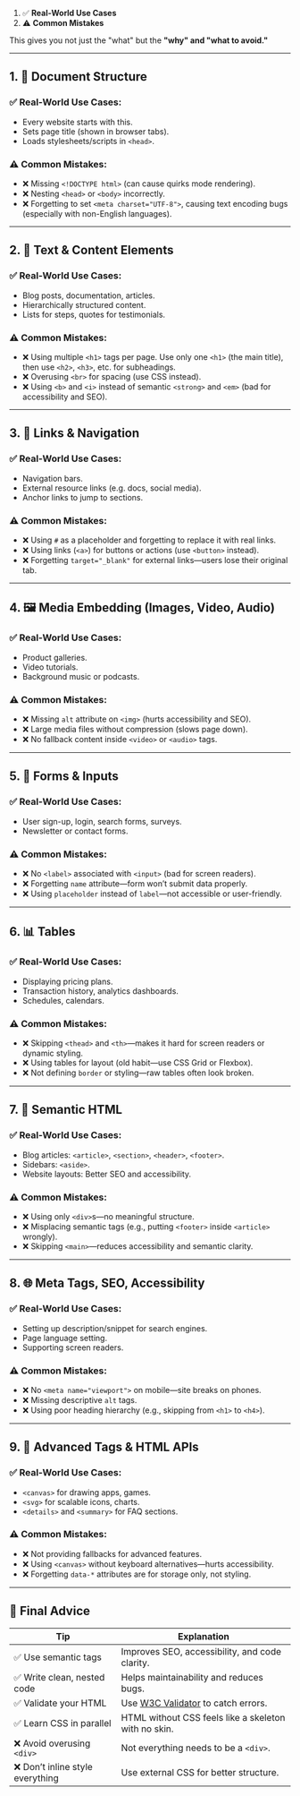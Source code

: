 1. ✅ **Real-World Use Cases**
2. ⚠️ **Common Mistakes**

This gives you not just the "what" but the **"why" and "what to avoid."**

---

## 1. 🧱 **Document Structure**

### ✅ Real-World Use Cases:

- Every website starts with this.
- Sets page title (shown in browser tabs).
- Loads stylesheets/scripts in `<head>`.

### ⚠️ Common Mistakes:

- ❌ Missing `<!DOCTYPE html>` (can cause quirks mode rendering).
- ❌ Nesting `<head>` or `<body>` incorrectly.
- ❌ Forgetting to set `<meta charset="UTF-8">`, causing text encoding bugs (especially with non-English languages).

---

## 2. 📝 **Text & Content Elements**

### ✅ Real-World Use Cases:

- Blog posts, documentation, articles.
- Hierarchically structured content.
- Lists for steps, quotes for testimonials.

### ⚠️ Common Mistakes:

- ❌ Using multiple `<h1>` tags per page. Use only one `<h1>` (the main title), then use `<h2>`, `<h3>`, etc. for subheadings.
- ❌ Overusing `<br>` for spacing (use CSS instead).
- ❌ Using `<b>` and `<i>` instead of semantic `<strong>` and `<em>` (bad for accessibility and SEO).

---

## 3. 🔗 **Links & Navigation**

### ✅ Real-World Use Cases:

- Navigation bars.
- External resource links (e.g. docs, social media).
- Anchor links to jump to sections.

### ⚠️ Common Mistakes:

- ❌ Using `#` as a placeholder and forgetting to replace it with real links.
- ❌ Using links (`<a>`) for buttons or actions (use `<button>` instead).
- ❌ Forgetting `target="_blank"` for external links—users lose their original tab.

---

## 4. 🖼️ **Media Embedding (Images, Video, Audio)**

### ✅ Real-World Use Cases:

- Product galleries.
- Video tutorials.
- Background music or podcasts.

### ⚠️ Common Mistakes:

- ❌ Missing `alt` attribute on `<img>` (hurts accessibility and SEO).
- ❌ Large media files without compression (slows page down).
- ❌ No fallback content inside `<video>` or `<audio>` tags.

---

## 5. 🧾 **Forms & Inputs**

### ✅ Real-World Use Cases:

- User sign-up, login, search forms, surveys.
- Newsletter or contact forms.

### ⚠️ Common Mistakes:

- ❌ No `<label>` associated with `<input>` (bad for screen readers).
- ❌ Forgetting `name` attribute—form won’t submit data properly.
- ❌ Using `placeholder` instead of `label`—not accessible or user-friendly.

---

## 6. 📊 **Tables**

### ✅ Real-World Use Cases:

- Displaying pricing plans.
- Transaction history, analytics dashboards.
- Schedules, calendars.

### ⚠️ Common Mistakes:

- ❌ Skipping `<thead>` and `<th>`—makes it hard for screen readers or dynamic styling.
- ❌ Using tables for layout (old habit—use CSS Grid or Flexbox).
- ❌ Not defining `border` or styling—raw tables often look broken.

---

## 7. 🧠 **Semantic HTML**

### ✅ Real-World Use Cases:

- Blog articles: `<article>`, `<section>`, `<header>`, `<footer>`.
- Sidebars: `<aside>`.
- Website layouts: Better SEO and accessibility.

### ⚠️ Common Mistakes:

- ❌ Using only `<div>`s—no meaningful structure.
- ❌ Misplacing semantic tags (e.g., putting `<footer>` inside `<article>` wrongly).
- ❌ Skipping `<main>`—reduces accessibility and semantic clarity.

---

## 8. 🌐 **Meta Tags, SEO, Accessibility**

### ✅ Real-World Use Cases:

- Setting up description/snippet for search engines.
- Page language setting.
- Supporting screen readers.

### ⚠️ Common Mistakes:

- ❌ No `<meta name="viewport">` on mobile—site breaks on phones.
- ❌ Missing descriptive `alt` tags.
- ❌ Using poor heading hierarchy (e.g., skipping from `<h1>` to `<h4>`).

---

## 9. 🎨 **Advanced Tags & HTML APIs**

### ✅ Real-World Use Cases:

- `<canvas>` for drawing apps, games.
- `<svg>` for scalable icons, charts.
- `<details>` and `<summary>` for FAQ sections.

### ⚠️ Common Mistakes:

- ❌ Not providing fallbacks for advanced features.
- ❌ Using `<canvas>` without keyboard alternatives—hurts accessibility.
- ❌ Forgetting `data-*` attributes are for storage only, not styling.

---

## 🚦 Final Advice

| Tip                              | Explanation                                                     |
| -------------------------------- | --------------------------------------------------------------- |
| ✅ Use semantic tags             | Improves SEO, accessibility, and code clarity.                  |
| ✅ Write clean, nested code      | Helps maintainability and reduces bugs.                         |
| ✅ Validate your HTML            | Use [W3C Validator](https://validator.w3.org/) to catch errors. |
| ✅ Learn CSS in parallel         | HTML without CSS feels like a skeleton with no skin.            |
| ❌ Avoid overusing `<div>`       | Not everything needs to be a `<div>`.                           |
| ❌ Don’t inline style everything | Use external CSS for better structure.                          |
